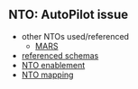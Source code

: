 NTO: AutoPilot issue
-----

* other NTOs used/referenced
  * [MARS](../MARS) 
* [referenced schemas](issue_nto_schema.yaml)
* [NTO enablement](issue_nto_enablement.yaml)
* [NTO mapping](issue_nto_mapping.yaml)

